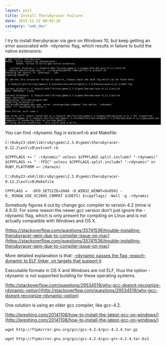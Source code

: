 ```yaml
---
layout: post
title: Install Therubyracer Failure
date: 2015-11-21 00:02:26
category: "web_dev"
---
```


I try to install therubyracer via gem on Windows 10, but keep getting an error associated with -rdynamic flag, 
which results in failure to build the native extensions:

![](/assets/web_dev/gem_install_therubyracer.png)

You can find -rdynamic flag in extconf.rb and Makefile:

`C:\Ruby23-x64\lib\ruby\gems\2.3.0\gems\therubyracer-0.12.2\ext\v8\extconf.rb`

```
$CPPFLAGS += " -rdynamic" unless $CPPFLAGS.split.include? "-rdynamic"
$CPPFLAGS += " -fPIC" unless $CPPFLAGS.split.include? "-rdynamic" or RUBY_PLATFORM =~ /darwin/
```

`C:\Ruby23-x64\lib\ruby\gems\2.3.0\gems\therubyracer-0.12.2\ext\v8\Makefile`

```
CPPFLAGS =  -DFD_SETSIZE=2048 -D_WIN32_WINNT=0x0501 -D__MINGW_USE_VC2005_COMPAT $(DEFS) $(cppflags) -Wall -g -rdynamic
```

Somebody figures it out by change gcc compiler to version 4.2 (mine is 4.9.3).
For some reason the newer gcc version don't just ignore the -rdynamic flag, 
which is only present for compiling on Linux and is not actually compatible with Windows and OS X. 

[https://stackoverflow.com/questions/35741536/trouble-installing-therubyracer-gem-due-to-compiler-issue-on-mac](https://stackoverflow.com/questions/35741536/trouble-installing-therubyracer-gem-due-to-compiler-issue-on-mac)

More detailed explanation is that:
[-rdynamic passes the flag -export-dynamic to ELF linker, on targets that support it](https://gcc.gnu.org/onlinedocs/gcc/Link-Options.html)

Executable formats in OS X and Windows are not ELF, 
thus the option -rdynamic is not supported building for these operating systems.

[http://stackoverflow.com/questions/29534519/why-gcc-doesnt-recognize-rdynamic-option](http://stackoverflow.com/questions/29534519/why-gcc-doesnt-recognize-rdynamic-option)

One solution is using an older gcc compiler, like gcc-4.2.

[http://preshing.com/20141108/how-to-install-the-latest-gcc-on-windows/](http://preshing.com/20141108/how-to-install-the-latest-gcc-on-windows/)

```
wget http://ftpmirror.gnu.org/gcc/gcc-4.2.4/gcc-4.2.4.tar.gz
```

```
wget http://ftpmirror.gnu.org/gcc/gcc-4.2.4/gcc-g++-4.2.4.tar.bz2
```